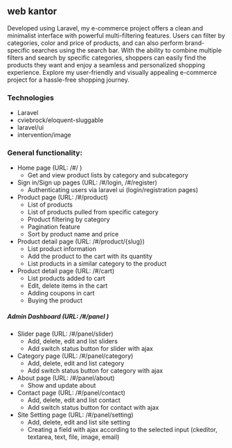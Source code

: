 ## web kantor

Developed using Laravel, my e-commerce project offers a clean and minimalist interface with powerful multi-filtering features. Users can filter by categories, color and price of products, and can also perform brand-specific searches using the search bar. With the ability to combine multiple filters and search by specific categories, shoppers can easily find the products they want and enjoy a seamless and personalized shopping experience. Explore my user-friendly and visually appealing e-commerce project for a hassle-free shopping journey.

### Technologies

-   Laravel
-   cviebrock/eloquent-sluggable
-   laravel/ui
-   intervention/image

### General functionality:

-   Home page (URL: /#/ )
    -   Get and view product lists by category and subcategory
-   Sign in/Sign up pages (URL: /#/login, /#/register)
    -   Authenticating users via laravel ui (login/registration pages)
-   Product page (URL: /#/product)
    -   List of products
    -   List of products pulled from specific category
    -   Product filtering by category
    -   Pagination feature
    -   Sort by product name and price
-   Product detail page (URL: /#/product/{slug})
    -   List product information
    -   Add the product to the cart with its quantity
    -   List products in a similar category to the product
-   Product detail page (URL: /#/cart)
    -   List products added to cart
    -   Edit, delete items in the cart
    -   Adding coupons in cart
    -   Buying the product

##### Admin Dashboard (URL: /#/panel )

-   Slider page (URL: /#/panel/slider)
    -   Add, delete, edit and list sliders
    -   Add switch status button for slider with ajax
-   Category page (URL: /#/panel/category)
    -   Add, delete, edit and list category
    -   Add switch status button for category with ajax
-   About page (URL: /#/panel/about)
    -   Show and update about
-   Contact page (URL: /#/panel/contact)
    -   Add, delete, edit and list contact
    -   Add switch status button for contact with ajax
-   Site Setting page (URL: /#/panel/setting)
    -   Add, delete, edit and list site setting
    -   Creating a field with ajax according to the selected input (ckeditor, textarea, text, file, image, email)

